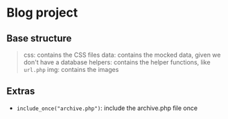 # Blog project
## Base structure
> css: contains the CSS files
> data: contains the mocked data, given we don't have a database
> helpers: contains the helper functions, like `url.php` 
> img: contains the images

## Extras
- `include_once("archive.php")`: include the archive.php file once